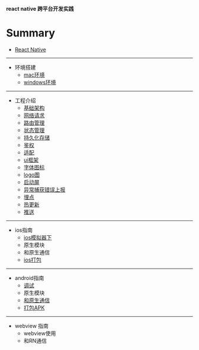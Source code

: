 **react native 跨平台开发实践**

# Summary

* [React Native](README.md)

-----
* 环境搭建
    * [mac环境](环境搭建/mac环境搭建.md)
    * [windows环境](环境搭建/windows环境搭建.md)

-----
* 工程介绍
    * [基础架构](基础工程/基础架构.md)
    * [网络请求](基础工程/网络请求.md)
    * [路由管理](基础工程/路由管理.md)
    * [状态管理](基础工程/状态管理.md)
    * [持久化存储](基础工程/持久化存储.md)
    * [鉴权](基础工程/鉴权.md)
    * [适配](基础工程/适配.md)
    * [ui框架](基础工程/ui框架.md)
    * [字体图标](基础工程/字体图标.md)
    * [logo图](基础工程/logo.md)
    * [启动屏](基础工程/启动图配置.md)
    * [异常捕获错误上报](基础工程/异常捕获.md)
    * [埋点](基础工程/埋点.md)
    * [热更新](基础工程/热更新.md)
    * [推送](基础工程/推送.md)

-----
* ios指南
    * [ios模拟器下](ios模拟器调试/readme.md)
    * 原生模块
    * 和原生通信
    * [ios打包](打包/打包ipa/readme.md)

-----
* android指南
    * [调试](调试/android模拟器调试/readme.md)
    * 原生模块
    * [和原生通信](android指南/RN跳转原生页面.md)
    * [打包APK](打包/打包apk/readme.md)

-----
* webview 指南
    * webview使用
    * 和RN通信

